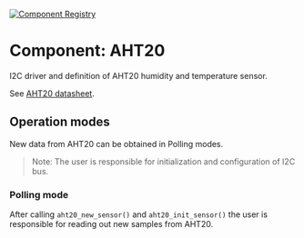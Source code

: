 [![Component Registry](https://components.espressif.com/components/espressif/aht20/badge.svg)](https://components.espressif.com/components/espressif/aht20)

# Component: AHT20
I2C driver and definition of AHT20 humidity and temperature sensor.

See [AHT20 datasheet](http://www.aosong.com/en/products-32.html).

## Operation modes
New data from AHT20 can be obtained in Polling modes.

> Note: The user is responsible for initialization and configuration of I2C bus.

### Polling mode
After calling `aht20_new_sensor()` and `aht20_init_sensor()` the user is responsible for reading out new samples from AHT20.